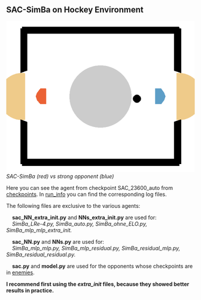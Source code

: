 ## SAC-SimBa on Hockey Environment

![SAC-SimBa vs strong opponent](../../assets/SimBa_vs_strong_opp.gif)  
*SAC-SimBa (red) vs strong opponent (blue)*

Here you can see the agent from checkpoint SAC_23600_auto from [checkpoints](./checkpoints/). 
In [run_info](./run_info/) you can find the corresponding log files.  

The following files are exclusive to the various agents:

&nbsp;&nbsp;&nbsp;&nbsp;**sac_NN_extra_init.py** and **NNs_extra_init.py** are used for:  
&nbsp;&nbsp;&nbsp;&nbsp;_SimBa_LRe-4.py, SimBa_auto.py, SimBa_ohne_ELO.py, SimBa_mlp_mlp_extra_init._  

&nbsp;&nbsp;&nbsp;&nbsp;**sac_NN.py** and **NNs.py** are used for:  
&nbsp;&nbsp;&nbsp;&nbsp;_SimBa_mlp_mlp.py, SimBa_mlp_residual.py, SimBa_residual_mlp.py, SimBa_residual_residual.py._  

&nbsp;&nbsp;&nbsp;&nbsp;**sac.py** and **model.py** are used for the opponents whose checkpoints are in [enemies](./enemies/).  

  
**I recommend first using the _extra_init_ files, because they showed better results in practice.**
